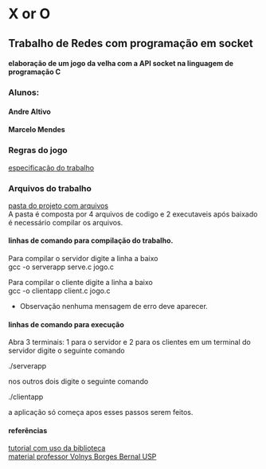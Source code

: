 # X or O

## Trabalho de Redes com programação em socket

#### elaboração de um jogo da velha com a API socket na linguagem de programação C

### Alunos:
#### Andre Altivo
#### Marcelo Mendes

### Regras do jogo
[especificação do trabalho](https://github.com/MarceloMendes94/X-or-O/blob/master/files/2.Trabalho%2002%20-%20Programa%C3%A7%C3%A3o%20socket.pdf)<br>

### Arquivos do trabalho 
[pasta do projeto com arquivos](https://github.com/MarceloMendes94/X-or-O/tree/master/files/finalmente)<br>
A pasta é composta por 4 arquivos de codigo e 2 executaveis
após baixado é necessário compilar os arquivos.  

#### linhas de comando para compilação do trabalho.

Para compilar o servidor digite a linha a baixo<br>
gcc -o serverapp serve.c jogo.c

Para compilar o cliente digite a linha a baixo<br>
gcc -o clientapp client.c jogo.c

* Observação nenhuma mensagem de erro deve aparecer.

#### linhas de comando para execução 

Abra 3 terminais: 1 para o servidor e 2 para os clientes
em um terminal do servidor digite  o seguinte comando 

./serverapp


nos outros dois digite o seguinte comando 

./clientapp


a aplicação só começa apos esses passos serem feitos.

#### referências 
[tutorial com uso da biblioteca](https://www.geeksforgeeks.org/socket-programming-cc/)<br>
[material professor Volnys Borges Bernal USP](https://github.com/MarceloMendes94/X-or-O/blob/master/files/70-ClienteTCP-v9.pdf)